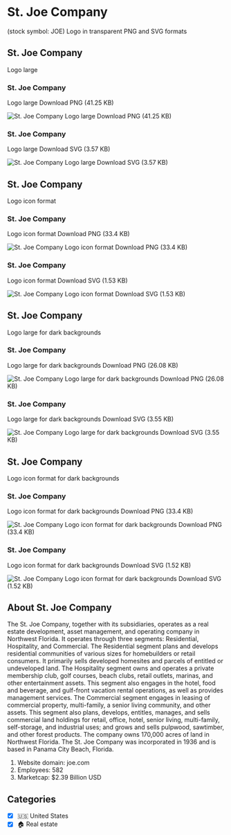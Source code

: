 # St. Joe Company
 (stock symbol: JOE) Logo in transparent PNG and SVG formats

## St. Joe Company
 Logo large

### St. Joe Company
 Logo large Download PNG (41.25 KB)

![St. Joe Company
 Logo large Download PNG (41.25 KB)](/img/orig/JOE_BIG-9e679c1f.png)

### St. Joe Company
 Logo large Download SVG (3.57 KB)

![St. Joe Company
 Logo large Download SVG (3.57 KB)](/img/orig/JOE_BIG-3803ce68.svg)

## St. Joe Company
 Logo icon format

### St. Joe Company
 Logo icon format Download PNG (33.4 KB)

![St. Joe Company
 Logo icon format Download PNG (33.4 KB)](/img/orig/JOE-bc4ac885.png)

### St. Joe Company
 Logo icon format Download SVG (1.53 KB)

![St. Joe Company
 Logo icon format Download SVG (1.53 KB)](/img/orig/JOE-db6781cd.svg)

## St. Joe Company
 Logo large for dark backgrounds

### St. Joe Company
 Logo large for dark backgrounds Download PNG (26.08 KB)

![St. Joe Company
 Logo large for dark backgrounds Download PNG (26.08 KB)](/img/orig/JOE_BIG.D-75139461.png)

### St. Joe Company
 Logo large for dark backgrounds Download SVG (3.55 KB)

![St. Joe Company
 Logo large for dark backgrounds Download SVG (3.55 KB)](/img/orig/JOE_BIG.D-83651c43.svg)

## St. Joe Company
 Logo icon format for dark backgrounds

### St. Joe Company
 Logo icon format for dark backgrounds Download PNG (33.4 KB)

![St. Joe Company
 Logo icon format for dark backgrounds Download PNG (33.4 KB)](/img/orig/JOE.D-4e03be93.png)

### St. Joe Company
 Logo icon format for dark backgrounds Download SVG (1.52 KB)

![St. Joe Company
 Logo icon format for dark backgrounds Download SVG (1.52 KB)](/img/orig/JOE.D-0e2d0de6.svg)

## About St. Joe Company


The St. Joe Company, together with its subsidiaries, operates as a real estate development, asset management, and operating company in Northwest Florida. It operates through three segments: Residential, Hospitality, and Commercial. The Residential segment plans and develops residential communities of various sizes for homebuilders or retail consumers. It primarily sells developed homesites and parcels of entitled or undeveloped land. The Hospitality segment owns and operates a private membership club, golf courses, beach clubs, retail outlets, marinas, and other entertainment assets. This segment also engages in the hotel, food and beverage, and gulf-front vacation rental operations, as well as provides management services. The Commercial segment engages in leasing of commercial property, multi-family, a senior living community, and other assets. This segment also plans, develops, entitles, manages, and sells commercial land holdings for retail, office, hotel, senior living, multi-family, self-storage, and industrial uses; and grows and sells pulpwood, sawtimber, and other forest products. The company owns 170,000 acres of land in Northwest Florida. The St. Joe Company was incorporated in 1936 and is based in Panama City Beach, Florida.

1. Website domain: joe.com
2. Employees: 582
3. Marketcap: $2.39 Billion USD


## Categories
- [x] 🇺🇸 United States
- [x] 🏠 Real estate

